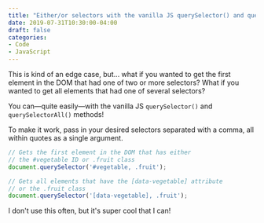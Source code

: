 ```yaml
---
title: "Either/or selectors with the vanilla JS querySelector() and querySelectorAll() methods"
date: 2019-07-31T10:30:00-04:00
draft: false
categories:
- Code
- JavaScript
---
```


This is kind of an edge case, but... what if you wanted to get the first element in the DOM that had one of two or more selectors? What if you wanted to get all elements that had one of several selectors?

You can&mdash;quite easily&mdash;with the vanilla JS `querySelector()` and `querySelectorAll()` methods!

To make it work, pass in your desired selectors separated with a comma, all within quotes as a single argument.

```js
// Gets the first element in the DOM that has either
// the #vegetable ID or .fruit class
document.querySelector('#vegetable, .fruit');

// Gets all elements that have the [data-vegetable] attribute
// or the .fruit class
document.querySelector('[data-vegetable], .fruit');
```

I don't use this often, but it's super cool that I can!